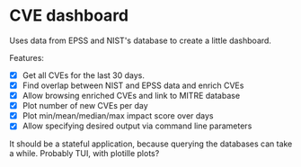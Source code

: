 # CVE dashboard

Uses data from EPSS and NIST's database to create a little dashboard.

Features:
- [x] Get all CVEs for the last 30 days.
- [x] Find overlap between NIST and EPSS data and enrich CVEs
- [x] Allow browsing enriched CVEs and link to MITRE database
- [x] Plot number of new CVEs per day
- [x] Plot min/mean/median/max impact score over days
- [x] Allow specifying desired output via command line parameters

It should be a stateful application, because querying the databases can take a while.
Probably TUI, with plotille plots?